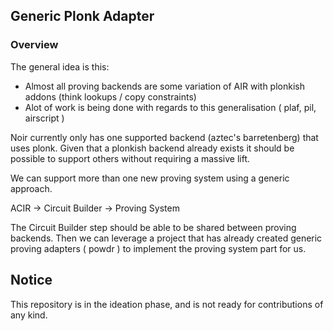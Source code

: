 ## Generic Plonk Adapter

### Overview  
The general idea is this: 
- Almost all proving backends are some variation of AIR with plonkish addons (think lookups / copy constraints)
- Alot of work is being done with regards to this generalisation ( plaf, pil, airscript )  

Noir currently only has one supported backend (aztec's barretenberg) that uses plonk. Given that a plonkish backend already exists
it should be possible to support others without requiring a massive lift.

We can support more than one new proving system using a generic approach. 

ACIR -> Circuit Builder -> Proving System 

The Circuit Builder step should be able to be shared between proving backends. Then we can leverage a project that has already created generic proving adapters ( powdr ) to implement the proving system part for us. 


## Notice
This repository is in the ideation phase, and is not ready for contributions of any kind.
